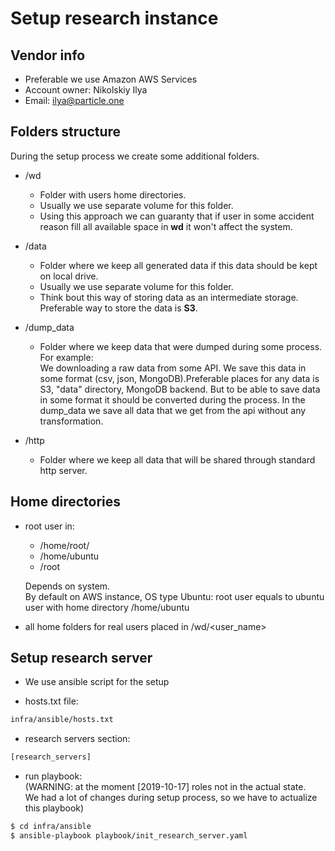 # Setup research instance
## Vendor info

- Preferable we use Amazon AWS Services
- Account owner: Nikolskiy Ilya 
- Email: ilya@particle.one


## Folders structure
During the setup process we create some additional folders.

- /wd
    - Folder with users home directories.
    - Usually we use separate volume for this folder.
    - Using this approach we can guaranty that if user in some accident reason 
      fill all available space in **wd** it won't affect the system. 

- /data
    - Folder where we keep all generated data if this data should be kept on 
      local drive.
    - Usually we use separate volume for this folder.
    - Think bout this way of storing data as an intermediate storage. Preferable
      way to store the data is **S3**.



- /dump_data
    - Folder where we keep data that were dumped during some process.   
      For example:  
      We downloading a raw data from some API. We save this data in some format 
      (csv, json, MongoDB).Preferable places for any data is S3, "data" 
      directory, MongoDB backend. But to be able to save data in some format it 
      should be converted during the process. In the dump_data we save all data 
      that we get from the api without any transformation.  
       

- /http
    - Folder where we keep all data that will be shared through standard http server.

## Home directories

- root user in:
  - /home/root/
  - /home/ubuntu
  - /root
  
  Depends on system.   
  By default on AWS instance, OS type Ubuntu: root user equals to ubuntu user 
  with home directory /home/ubuntu
- all home folders for real users placed in /wd/<user_name>


## Setup research server
- We use ansible script for the setup

- hosts.txt file:
```bash
infra/ansible/hosts.txt
```
- research servers section:
```bash
[research_servers]
```

- run playbook:  
 (WARNING: at the moment [2019-10-17] roles not in the actual state.   
 We had a lot of changes during setup process, so we have to actualize this playbook)

```bash
$ cd infra/ansible
$ ansible-playbook playbook/init_research_server.yaml
```
